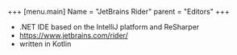 +++
[menu.main]
Name = "JetBrains Rider"
parent = "Editors"
+++

- .NET IDE based on the IntelliJ platform and ReSharper
- https://www.jetbrains.com/rider/
- written in Kotlin